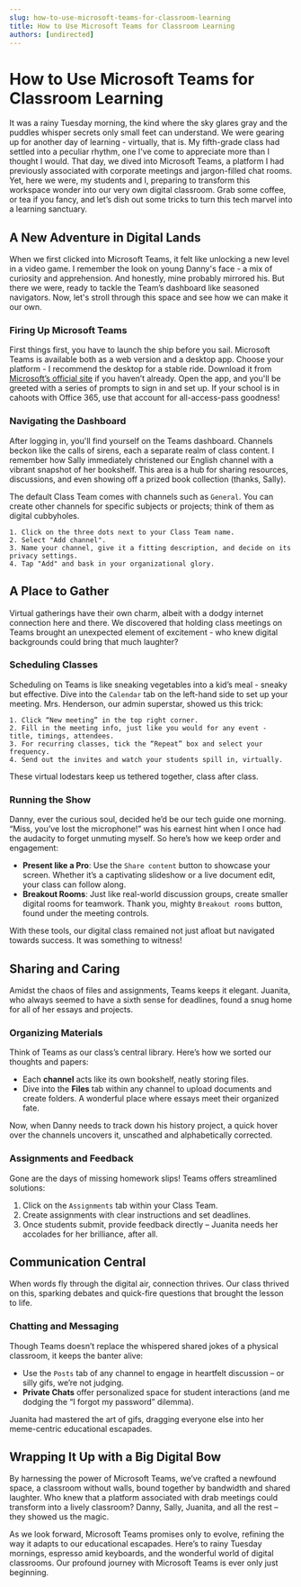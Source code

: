 ```yaml
---
slug: how-to-use-microsoft-teams-for-classroom-learning
title: How to Use Microsoft Teams for Classroom Learning
authors: [undirected]
---
```



# How to Use Microsoft Teams for Classroom Learning

It was a rainy Tuesday morning, the kind where the sky glares gray and the puddles whisper secrets only small feet can understand. We were gearing up for another day of learning - virtually, that is. My fifth-grade class had settled into a peculiar rhythm, one I've come to appreciate more than I thought I would. That day, we dived into Microsoft Teams, a platform I had previously associated with corporate meetings and jargon-filled chat rooms. Yet, here we were, my students and I, preparing to transform this workspace wonder into our very own digital classroom. Grab some coffee, or tea if you fancy, and let’s dish out some tricks to turn this tech marvel into a learning sanctuary.

## A New Adventure in Digital Lands

When we first clicked into Microsoft Teams, it felt like unlocking a new level in a video game. I remember the look on young Danny's face - a mix of curiosity and apprehension. And honestly, mine probably mirrored his. But there we were, ready to tackle the Team’s dashboard like seasoned navigators. Now, let's stroll through this space and see how we can make it our own.

### Firing Up Microsoft Teams

First things first, you have to launch the ship before you sail. Microsoft Teams is available both as a web version and a desktop app. Choose your platform - I recommend the desktop for a stable ride. Download it from [Microsoft’s official site](https://www.microsoft.com/en-us/microsoft-teams/download-app) if you haven’t already. Open the app, and you'll be greeted with a series of prompts to sign in and set up. If your school is in cahoots with Office 365, use that account for all-access-pass goodness!

### Navigating the Dashboard

After logging in, you'll find yourself on the Teams dashboard. Channels beckon like the calls of sirens, each a separate realm of class content. I remember how Sally immediately christened our English channel with a vibrant snapshot of her bookshelf. This area is a hub for sharing resources, discussions, and even showing off a prized book collection (thanks, Sally).

The default Class Team comes with channels such as `General`. You can create other channels for specific subjects or projects; think of them as digital cubbyholes.

```plaintext
1. Click on the three dots next to your Class Team name.
2. Select "Add channel".
3. Name your channel, give it a fitting description, and decide on its privacy settings.
4. Tap "Add" and bask in your organizational glory.
```

## A Place to Gather

Virtual gatherings have their own charm, albeit with a dodgy internet connection here and there. We discovered that holding class meetings on Teams brought an unexpected element of excitement - who knew digital backgrounds could bring that much laughter?

### Scheduling Classes

Scheduling on Teams is like sneaking vegetables into a kid’s meal - sneaky but effective. Dive into the `Calendar` tab on the left-hand side to set up your meeting. Mrs. Henderson, our admin superstar, showed us this trick:

```plaintext
1. Click “New meeting” in the top right corner.
2. Fill in the meeting info, just like you would for any event - title, timings, attendees.
3. For recurring classes, tick the “Repeat” box and select your frequency.
4. Send out the invites and watch your students spill in, virtually.
```

These virtual lodestars keep us tethered together, class after class.

### Running the Show

Danny, ever the curious soul, decided he’d be our tech guide one morning. “Miss, you’ve lost the microphone!” was his earnest hint when I once had the audacity to forget unmuting myself. So here’s how we keep order and engagement:

- **Present like a Pro**: Use the `Share content` button to showcase your screen. Whether it’s a captivating slideshow or a live document edit, your class can follow along.
- **Breakout Rooms**: Just like real-world discussion groups, create smaller digital rooms for teamwork. Thank you, mighty `Breakout rooms` button, found under the meeting controls.

With these tools, our digital class remained not just afloat but navigated towards success. It was something to witness!

## Sharing and Caring

Amidst the chaos of files and assignments, Teams keeps it elegant. Juanita, who always seemed to have a sixth sense for deadlines, found a snug home for all of her essays and projects.

### Organizing Materials

Think of Teams as our class’s central library. Here’s how we sorted our thoughts and papers:

- Each **channel** acts like its own bookshelf, neatly storing files.
- Dive into the **Files** tab within any channel to upload documents and create folders. A wonderful place where essays meet their organized fate.

Now, when Danny needs to track down his history project, a quick hover over the channels uncovers it, unscathed and alphabetically corrected.

### Assignments and Feedback

Gone are the days of missing homework slips! Teams offers streamlined solutions:

1. Click on the `Assignments` tab within your Class Team.
2. Create assignments with clear instructions and set deadlines.
3. Once students submit, provide feedback directly – Juanita needs her accolades for her brilliance, after all.

## Communication Central

When words fly through the digital air, connection thrives. Our class thrived on this, sparking debates and quick-fire questions that brought the lesson to life.

### Chatting and Messaging

Though Teams doesn’t replace the whispered shared jokes of a physical classroom, it keeps the banter alive:

- Use the `Posts` tab of any channel to engage in heartfelt discussion – or silly gifs, we’re not judging.
- **Private Chats** offer personalized space for student interactions (and me dodging the “I forgot my password” dilemma).

Juanita had mastered the art of gifs, dragging everyone else into her meme-centric educational escapades.

## Wrapping It Up with a Big Digital Bow

By harnessing the power of Microsoft Teams, we’ve crafted a newfound space, a classroom without walls, bound together by bandwidth and shared laughter. Who knew that a platform associated with drab meetings could transform into a lively classroom? Danny, Sally, Juanita, and all the rest – they showed us the magic.

As we look forward, Microsoft Teams promises only to evolve, refining the way it adapts to our educational escapades. Here’s to rainy Tuesday mornings, espresso amid keyboards, and the wonderful world of digital classrooms. Our profound journey with Microsoft Teams is ever only just beginning.
